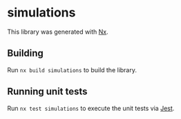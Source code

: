 # simulations

This library was generated with [Nx](https://nx.dev).

## Building

Run `nx build simulations` to build the library.

## Running unit tests

Run `nx test simulations` to execute the unit tests via [Jest](https://jestjs.io).
